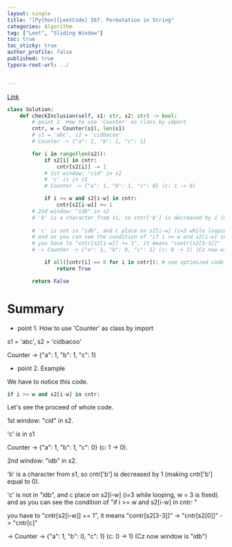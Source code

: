 ```yaml
---
layout: single
title: "[Python][LeetCode] 567. Permutation in String"
categories: Algorithm
tag: ["Leet", "Sliding Window"]
toc: true
toc_sticky: true
author_profile: false
published: true
typora-root-url: ../


---
```


[Link](https://leetcode.com/problems/permutation-in-string/description/)

```python
class Solution:
    def checkInclusion(self, s1: str, s2: str) -> bool:
        # point 1. How to use 'Counter' as class by import
        cntr, w = Counter(s1), len(s1)   
        # s1 = 'abc', s2 = 'cidbacoo'
        # Counter -> {"a": 1, "b": 1, "c": 1}

        for i in range(len(s2)):
            if s2[i] in cntr: 
                cntr[s2[i]] -= 1
            # 1st window: "cid" in s2
            # 'c' is in s1
            # Counter -> {"a": 1, "b": 1, "c": 0} (c: 1 -> 0)

            if i >= w and s2[i-w] in cntr: 
                cntr[s2[i-w]] += 1
        # 2nd window: "idb" in s2
        # 'b' is a character from s1, so cntr['b'] is decreased by 1 (making cntr['b'] equal to 0).
        
        # 'c' is not in "idb", and c place on s2[i-w] (i=3 while looping, w = 3 is fixed)
        # and as you can see the condition of "if i >= w and s2[i-w] in cntr: "
        # you have to "cntr[s2[i-w]] += 1", it means "contr[s2[3-3]]" -> "cntr[s2[0]]" -> "cntr[c]" 
        # -> Counter -> {"a": 1, "b": 0, "c": 1} (c: 0 -> 1) (Cz now window is "idb")

            if all([cntr[i] == 0 for i in cntr]): # see optimized code below
                return True

        return False
```

# Summary

- point 1.  How to use 'Counter' as class by import

s1 = 'abc', s2 = 'cidbacoo'  

Counter -> {"a": 1, "b": 1, "c": 1}

- point 2. Example

We have to notice this code.
```python
if i >= w and s2[i-w] in cntr:
```

Let's see the proceed of whole code.  

1st window: "cid" in s2. 

'c' is in s1  

Counter -> {"a": 1, "b": 1, "c": 0} (c: 1 -> 0).   

  

2nd window: "idb" in s2. 

'b' is a character from s1, so cntr['b'] is decreased by 1 (making cntr['b'] equal to 0).  

  'c' is not in "idb", and c place on s2[i-w] (i=3 while looping, w = 3 is fixed). and as you can see the condition of "if i >= w and s2[i-w] in cntr: "  

  you have to "cntr[s2[i-w]] += 1", it means "contr[s2[3-3]]" -> "cntr[s2[0]]" -> "cntr[c]"   

-> Counter -> {"a": 1, "b": 0, "c": 1} (c: 0 -> 1) (Cz now window is "idb")





